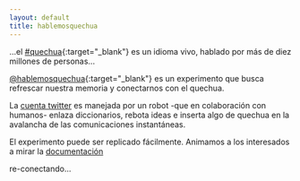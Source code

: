 ```yaml
---
layout: default
title: hablemosquechua
---
```


...el [#quechua](http://es.wikipedia.org/wiki/Quechua){:target="_blank"} 
es un idioma vivo, hablado por más de diez millones de personas...

[@hablemosquechua](https://twitter.com/hablemosquechua){:target="_blank"} es un 
experimento que busca refrescar nuestra memoria y conectarnos con el quechua. 

La [cuenta twitter](https://twitter.com/hablemosquechua) es manejada por un robot
-que en colaboración con humanos- enlaza diccionarios, rebota ideas e inserta
algo de quechua en la avalancha de las comunicaciones instantáneas.

El experimento puede ser replicado fácilmente. Animamos a los interesados a mirar la [documentación](http://hablemosquechua.org/ejemplos.html)

re-conectando...

